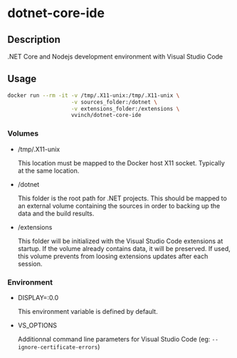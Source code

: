 # dotnet-core-ide

## Description

.NET Core and Nodejs development environment with Visual Studio Code

## Usage

```bash
docker run --rm -it -v /tmp/.X11-unix:/tmp/.X11-unix \
                    -v sources_folder:/dotnet \
                    -v extensions_folder:/extensions \
                    vvinch/dotnet-core-ide
```

### Volumes

- /tmp/.X11-unix

   This location must be mapped to the Docker host X11 socket. Typically at the same location.

- /dotnet

   This folder is the root path for .NET projects. This should be mapped to an external volume containing the sources in order to backing up the data and the build results.

- /extensions

   This folder will be initialized with the Visual Studio Code extensions at startup. If the volume already contains data, it will be preserved. If used, this volume prevents from loosing extensions updates after each session.

### Environment

- DISPLAY=:0.0

   This environment variable is defined by default.

- VS_OPTIONS

   Additionnal command line parameters for Visual Studio Code (eg: ```--ignore-certificate-errors```)